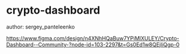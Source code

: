 # crypto-dashboard
author: sergey_panteleenko


https://www.figma.com/design/n4XNhHQaBuw7YPjMlXULEY/Crypto-Dashboard--Community-?node-id=103-2297&t=Gs0Ed1w8QEjliQgp-0
